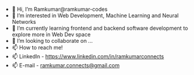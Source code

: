 - 👋 Hi, I’m Ramkumar@ramkumar-codes
- 👀 I’m interested in Web Development, Machine Learning and Neural Networks
- 🌱 I’m currently learning frontend and backend software development to explore more in Web Dev space
- 💞️ I’m looking to collaborate on ...
- 📫 How to reach me!
- 📫 LinkedIn - https://www.linkedin.com/in/ramkumarconnects
- 📫 E-mail   - ramkumar.connects@gmail.com

<!---
ramkumar-codes/ramkumar-codes is a ✨ special ✨ repository because its `README.md` (this file) appears on your GitHub profile.
You can click the Preview link to take a look at your changes.
--->
